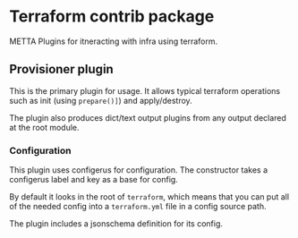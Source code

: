 # Terraform contrib package

METTA Plugins for itneracting with infra using terraform.

## Provisioner plugin

This is the primary plugin for usage.  It allows typical terraform operations
such as init (using `prepare()]`) and apply/destroy.

The plugin also produces dict/text output plugins from any output declared at
the root module.

### Configuration

This plugin uses configerus for configuration.  The constructor takes a configerus
label and key as a base for config.

By default it looks in the root of `terraform`, which means that you can put all
of the needed config into a `terraform.yml` file in a config source path.

The plugin includes a jsonschema definition for its config.
